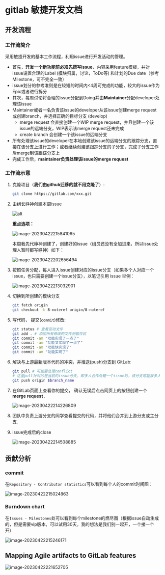 # gitlab 敏捷开发文档

## 开发流程

### 工作流简介

采用敏捷开发的基本工作流程，利用issue进行开发活动的管理。

- 首先，**开发一个新功能前必须先撰写issue**，内容采用feature模板，并对issue设置合理的Label (模块归属，讨论，ToDo等) 和计划的Due date（参考Milestone，可不完全一致）
- issue划分的参考准则是在较短的时间内<4周可完成的功能，较大的issue作为Epic或者进行拆分
- 其次，每周讨论将合理的issue分配到Doing并由**Maintainer**分配developer处理该issue
- Maintainer或者一名负责该issue的developer从该issue创建merge request或创建branch，并选择正确的目标分支 (develop)
  - merge request 会直接创建一个WIP merge request，并且创建一个该issue的远端分支，WIP表示该merge request还未完成
  - create branch 会创建一个该issue的远端分支
- 所有处理该issue的developer在本地创建该issue的远端分支的跟踪分支，直接在该分支上进行工作；或者继续创建该跟踪分支的子分支，完成子分支工作后merge到该跟踪分支上
- 完成工作后，**maintainer负责处理该issue的merge request**

### 工作流示意

1. 克隆项目（**我们由github迁移的就不用克隆了**）:

   ```bash
   git clone https://gitlab.com/xxx.git
   ```

2. 由组长峥神创建本周issue

   

   ![alt](https://github.com/Raxio-Z/Bragi/blob/main/images/image-20230422184013706.png?inline=false)

   **重点选项：**

   ![image-20230422215841065](https://github.com/Raxio-Z/Bragi/blob/main/images/image-20230422215841065.png?inline=false)

   本周我先代峥神创建了，创建好的issue（组员还没有全加进来，所以issue处理人暂时都写峥神）如下：

   ![image-20230422202656494](https://github.com/Raxio-Z/Bragi/blob/main/images/image-20230422202656494.png?inline=false)

3. 按照任务分配，每人进入issue创建对应的issue分支（如果多个人对应一个issue，也只需要创建一个issue分支），以笔记引用 issue 举例：

   ![image-20230422213032901](https://github.com/Raxio-Z/Bragi/blob/main/images/image-20230422213032901.png?inline=false)

4. 切换到所创建的模块分支

   ```bash
   git fetch origin
   git checkout -b 8-noteref origin/8-noteref
   ```

5. 写代码， 提交(`commit`)修改:

   ```bash
   git status # 查看变动文件
   git add . # 添加所有修改的文件到暂存区
   git commit -am "功能实现了一点了"
   git commit -am "功能又实现了一点了"
   git commit -am "功能快实现了"
   git commit -am "功能实现了"
   ```

6. 解决与上游最新版本代码的冲突，并推送(push)分支到 GitLab:

   ```bash
   git pull # 可能要处理conflict
   # 这里pull针对的是当前的issue分支，即多人合作处理一个issue时，该分支可能被多人改动，故提交前需要先pull远程分支
   git push origin $branch_name
   ```

7. 在GitLab页面上查看你的提交， 确认无误后点击网页上的按钮创建一个 **merge request .**

   ![image-20230422214226809](https://github.com/Raxio-Z/Bragi/blob/main/images/image-20230422214226809.png?inline=false)

8. 团队中负责上游分支的同学查看提交的代码，并将他们合并到上游分支或主分支.

9. issue完成后的close

   ![image-20230422214508885](https://github.com/Raxio-Z/Bragi/blob/main/images/image-20230422214508885.png?inline=false)



## 贡献分析

### commit

在`Repository - Contributor statistics`可以看到每个人的commit时间图：

![image-20230422215024863](https://github.com/Raxio-Z/Bragi/blob/main/images/image-20230422215024863.png?inline=false)



### Burndown chart

在`Issues - Milestones`处可以看到每个milestone的燃尽图（根据issue自动生成的，但是需要vip版本，可以试用30天，我的想法是我们别一起开，一个接一个开）

![image-20230422215246171](https://github.com/Raxio-Z/Bragi/blob/main/images/image-20230422215246171.png?inline=false)



## Mapping Agile artifacts to GitLab features

![image-20230422221652705](https://github.com/Raxio-Z/Bragi/blob/main/images/image-20230422221652705.png?inline=false)